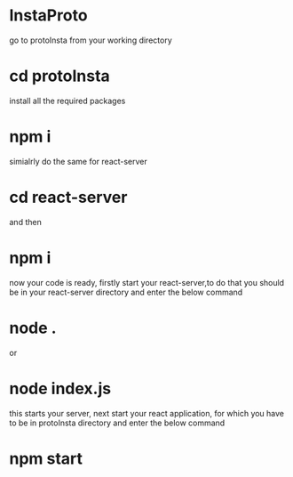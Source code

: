 # InstaProto
go to protoInsta from your working directory
# cd protoInsta
install all the required packages
# npm i
simialrly do the same for react-server
# cd react-server
and then 
# npm i
now your code is ready, firstly start your react-server,to do that you should be in your react-server directory and enter the below command
# node .
or 
# node index.js
this starts your server, next start your react application, for which you have to be in protoInsta directory and enter the below command
# npm start
